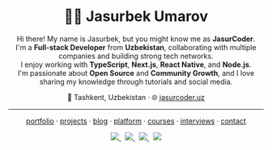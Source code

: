 <h1 align="center">👨‍💻 Jasurbek Umarov</h1>

<p align="center">
Hi there! My name is Jasurbek, but you might know me as <strong>JasurCoder</strong>.<br />
I'm a <strong>Full-stack Developer</strong> from <strong>Uzbekistan</strong>, collaborating with multiple companies and building strong tech networks.<br />
I enjoy working with <strong>TypeScript</strong>, <strong>Next.js</strong>, <strong>React Native</strong>, and <strong>Node.js</strong>.<br />
I'm passionate about <strong>Open Source</strong> and <strong>Community Growth</strong>, and I love sharing my knowledge through tutorials and social media.
</p>

<p align="center">
📍 Tashkent, Uzbekistan · 🌐 <a href="https://jasurcoder.uz">jasurcoder.uz</a>
</p>

---

<p align="center">
  <a href="https://portfolio.jasurcoder.uz">portfolio</a> ·
  <a href="https://portfolio.jasurcoder.uz/projects">projects</a> ·
  <a href="https://portfolio.jasurcoder.uz/blog">blog</a> ·
  <a href="https://jasurcoder.uz">platform</a> ·
  <a href="https://jasurcoder.uz/courses">courses</a> ·
  <a href="https://jasurcoder.uz/interviews">interviews</a> ·
  <a href="https://jasurcoder.uz/contact">contact</a>
</p>

<p align="center">
  <a href="https://t.me/jasurcodes">
    <img src="https://img.shields.io/badge/Telegram-2CA5E0?logo=telegram&logoColor=white" />
  </a>
  &nbsp;
  <a href="https://www.instagram.com/jasur.coder">
    <img src="https://img.shields.io/badge/Instagram-%23E4405F.svg?logo=Instagram&logoColor=white" />
  </a>
  &nbsp;
  <a href="https://www.linkedin.com/in/jasurumarov">
    <img src="https://img.shields.io/badge/LinkedIn-%230077B5.svg?logo=linkedin&logoColor=white" />
  </a>
  &nbsp;
  <a href="https://www.youtube.com/@JasurCoder">
    <img src="https://img.shields.io/badge/YouTube-%23FF0000.svg?logo=YouTube&logoColor=white" />
  </a>
</p>
